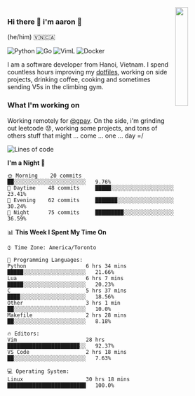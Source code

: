 <img src="https://media.giphy.com/media/l1J9LMNeWISnddECA/giphy.gif" align="right" width="24%" />

### Hi there 👋 i'm aaron :wolf:
(he/him) 🇻🇳🇨🇦

<p align="left">
    <img alt="Python" src="https://img.shields.io/badge/-Python-blue?style=flat-square&logo=python&logoColor=white" />
    <img alt="Go" src="https://img.shields.io/badge/-Golang-46a2f1?style=flat-square&logo=go&logoColor=white" />
    <img alt="VimL" src="https://img.shields.io/badge/-VimL-66d124?style=flat-square&logo=vim&logoColor=white" />
    <img alt="Docker" src="https://img.shields.io/badge/-Docker-1bd7de?style=flat-square&logo=docker&logoColor=white" />
</p>

I am a software developer from Hanoi, Vietnam. I spend countless hours improving my [dotfiles](https://github.com/aarnphm/dotfiles), working on side projects, drinking coffee, cooking and sometimes sending V5s in the climbing gym.

### What I'm working on
Working remotely for [@gpay](http://gpay.vn/en/home_en/). On the side, i'm grinding out leetcode :worried:, working some projects, and tons of others stuff that might ... come ... one ... day =/



<!--START_SECTION:waka-->
![Lines of code](https://img.shields.io/badge/From%20Hello%20World%20I%27ve%20Written-3.1%20million%20lines%20of%20code-blue)

**I'm a Night 🦉** 

```text
🌞 Morning    20 commits     ██░░░░░░░░░░░░░░░░░░░░░░░   9.76% 
🌆 Daytime    48 commits     █████░░░░░░░░░░░░░░░░░░░░   23.41% 
🌃 Evening    62 commits     ███████░░░░░░░░░░░░░░░░░░   30.24% 
🌙 Night      75 commits     █████████░░░░░░░░░░░░░░░░   36.59%

```


📊 **This Week I Spent My Time On** 

```text
⌚︎ Time Zone: America/Toronto

💬 Programming Languages: 
Python                   6 hrs 34 mins       █████░░░░░░░░░░░░░░░░░░░░   21.66% 
Lua                      6 hrs 7 mins        █████░░░░░░░░░░░░░░░░░░░░   20.23% 
C                        5 hrs 37 mins       ████░░░░░░░░░░░░░░░░░░░░░   18.56% 
Other                    3 hrs 1 min         ██░░░░░░░░░░░░░░░░░░░░░░░   10.0% 
Makefile                 2 hrs 28 mins       ██░░░░░░░░░░░░░░░░░░░░░░░   8.18%

🔥 Editors: 
Vim                      28 hrs              ███████████████████████░░   92.37% 
VS Code                  2 hrs 18 mins       ██░░░░░░░░░░░░░░░░░░░░░░░   7.63%

💻 Operating System: 
Linux                    30 hrs 18 mins      █████████████████████████   100.0%

```


<!--END_SECTION:waka-->

<!--
**aarnphm/aarnphm** is a ✨ _special_ ✨ repository because its `README.md` (this file) appears on your GitHub profile.

Here are some ideas to get you started:

- 🔭 I’m currently working on ...
- 🌱 I’m currently learning ...
- 👯 I’m looking to collaborate on ...
- 🤔 I’m looking for help with ...
- 💬 Ask me about ...
- 📫 How to reach me: ...
- 😄 Pronouns: ...
- ⚡ Fun fact: ...
-->
